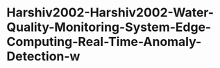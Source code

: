 # Harshiv2002-Harshiv2002-Water-Quality-Monitoring-System-Edge-Computing-Real-Time-Anomaly-Detection-w
